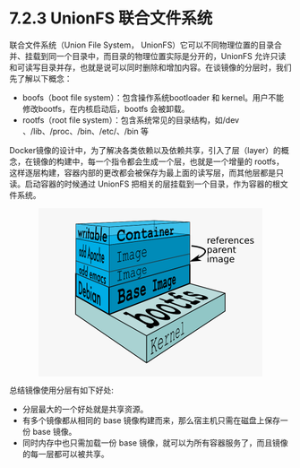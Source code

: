 # 7.2.3 UnionFS 联合文件系统

联合文件系统（Union File System， UnionFS）它可以不同物理位置的目录合并、挂载到同一个目录中，而目录的物理位置实际是分开的，UnionFS 允许只读和可读写目录并存，也就是说可以同时删除和增加内容。在谈镜像的分层时，我们先了解以下概念：

- boofs（boot file system）：包含操作系统bootloader 和 kernel。用户不能修改bootfs，在内核启动后，bootfs 会被卸载。
- rootfs（root file system）：包含系统常见的目录结构，如/dev 、/lib、/proc、/bin、/etc/、/bin 等

Docker镜像的设计中，为了解决各类依赖以及依赖共享，引入了层（layer）的概念，在镜像的构建中，每一个指令都会生成一个层，也就是一个增量的 rootfs，这样逐层构建，容器内部的更改都会被保存为最上面的读写层，而其他层都是只读。启动容器的时候通过 UnionFS 把相关的层挂载到一个目录，作为容器的根文件系统。


<div  align="center">
	<img src="../assets/docker-filesystems-multilayer.png" width = "400"  align=center />
</div>


总结镜像使用分层有如下好处:

- 分层最大的一个好处就是共享资源。
- 有多个镜像都从相同的 base 镜像构建而来，那么宿主机只需在磁盘上保存一份 base 镜像。
- 同时内存中也只需加载一份 base 镜像，就可以为所有容器服务了，而且镜像的每一层都可以被共享。